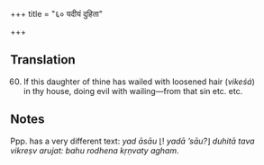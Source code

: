 +++
title = "६० यदीयं दुहिता"

+++
## Translation
60. If this daughter of thine has wailed with loosened hair (*vikeśá*)  
in thy house, doing evil with wailing—from that sin etc. etc.

## Notes
Ppp. has a very different text: *yad āsāu* ⌊! *yadā ’sāu?*⌋ *duhitā tava  
vikreṣv arujat: bahu rodhena kṛṇvaty agham*.
